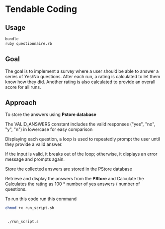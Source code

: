 # Tendable Coding 

## Usage

```sh
bundle
ruby questionnaire.rb
```

## Goal

The goal is to implement a survey where a user should be able to answer a series of Yes/No questions. After each run, a rating is calculated to let them know how they did. Another rating is also calculated to provide an overall score for all runs.

## Approach

To store the answers using **Pstore database**

The VALID_ANSWERS constant includes the valid responses ("yes", "no", "y", "n") in lowercase for easy comparison

Displaying each question, a loop is used to repeatedly prompt the user until they provide a valid answer.

If the input is valid, it breaks out of the loop; otherwise, it displays an error message and prompts again.

Store the collected answers are stored in the PStore database

Retrieve and display the answers from the **PStore** and Calculate the Calculates the rating as 100 * number of yes answers / number of questions.

To run this code run this command

```sh
chmod +x run_script.sh

```

```sh
 
 ./run_script.s
 
 ```